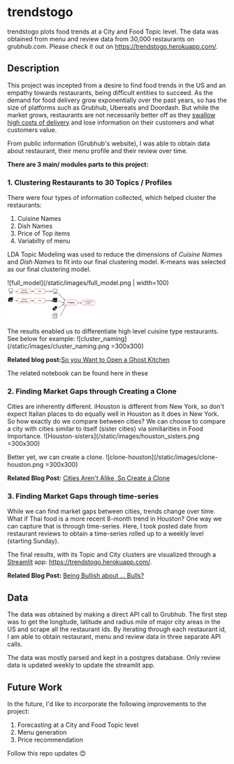 # trendstogo
trendstogo plots food trends at a City and Food Topic level. The data was obtained from menu and review data from 30,000 restaurants on grubhub.com. Please check it out on https://trendstogo.herokuapp.com/.

## Description
This project was incepted from a desire to find food trends in the US and an empathy towards restaurants, being difficult entities to succeed. As the demand for food delivery grow exponentially over the past years, so has the size of platforms such as Grubhub, Ubereats and Doordash. But while the market grows, restaurants are not necessarily better off as they [swallow high costs of delivery](https://www.forbes.com/sites/cameronkeng/2018/03/26/why-uber-eats-will-eat-you-into-bankruptcy/#29a1e0f221f6) and lose information on their customers and what customers value.

From public information (Grubhub's website), I was able to obtain data about restaurant, their menu profile and their review over time. 

**There are 3 main/ modules parts to this project:**

### 1. Clustering Restaurants to 30 Topics / Profiles ###
There were four types of information collected, which helped cluster the restaurants: 
1. Cuisine Names
1. Dish Names
1. Price of Top items
1. Variabilty of menu

LDA Topic Modeling was used to reduce the dimensions of *Cuisine Names* and *Dish Names* to fit into our final clustering model. K-means was selected as our final clustering model.

![full_model](/static/images/full_model.png | width=100)
<img src="/static/images/full_model.png" width="40%">

The results enabled us to differentiate high level cuisine type restaurants. See below for example:
![cluster_naming](/static/images/cluster_naming.png =300x300)

**Related blog post:**[So you Want to Open a Ghost Kitchen](https://www.paulynnyu.com/trendstogo1)

The related notebook can be found here in these 
### 2. Finding Market Gaps through Creating a Clone ###
Cities are inherently different. iHouston is different from New York, so don't expect Italian places to do equally well in Houston as it does in New York. So how exactly do we compare between cities? We can choose to compare a city with cities similar to itself (sister cities) via similiarities in Food Importance. 
![Houston-sisters](/static/images/houston_sisters.png =300x300)

Better yet, we can create a clone.
![clone-houston](/static/images/clone-houston.png =300x300)

**Related Blog Post:** [Cities Aren't Alike, So Create a Clone](https://www.paulynnyu.com/trendstogo2/)

### 3. Finding Market Gaps through time-series ### 
While we can find market gaps between cities, trends change over time. What if Thai food is a more recent 8-month trend in Houston? One way we can capture that is through time-series. Here, I took posted date from restaurant reviews to obtain a time-series rolled up to a weekly level (starting Sunday). 

The final results, with its Topic and City clusters are visualized through a [Streamlit](https://www.streamlit.io/) app: https://trendstogo.herokuapp.com/.

**Related Blog Post:** [Being Bullish about ... Bulls?](https://www.paulynnyu.com/trendstogo3/)

## Data 
The data was obtained by making a direct API call to Grubhub. The first step was to get the longitude, latitude and radius mile of major city areas in the US and scrape all the restaurant ids. By iterating through each restaurant id, I am able to obtain restaurant, menu and review data in three separate API calls. 

The data was mostly parsed and kept in a postgres database. Only review data is updated weekly to update the streamlit app.

## Future Work
In the future, I'd like to incorporate the following improvements to the project: 
1. Forecasting at a City and Food Topic level
1. Menu generation
1. Price recommendation

Follow this repo updates :blush:
